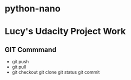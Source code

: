 # python-nano

# Lucy's Udacity Project Work

## GIT Commmand

* git push
* git pull
* git checkout
git clone
git status
git commit


